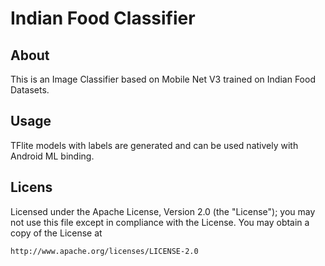 # Indian Food Classifier

## About
This is an Image Classifier based on Mobile Net V3 trained on Indian Food Datasets.


## Usage
TFlite models with labels are generated and can be used natively with Android ML binding. 

## Licens

Licensed under the Apache License, Version 2.0 (the "License");
you may not use this file except in compliance with the License.
You may obtain a copy of the License at

    http://www.apache.org/licenses/LICENSE-2.0
